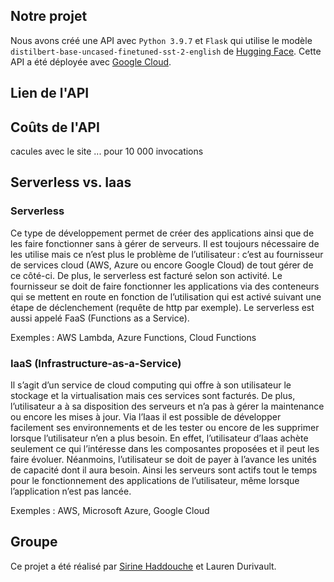 ## Notre projet ##
Nous avons créé une API avec `Python 3.9.7` et `Flask` qui utilise le modèle `distilbert-base-uncased-finetuned-sst-2-english` de [Hugging Face](https://huggingface.co/distilbert-base-uncased-finetuned-sst-2-english). Cette API a été déployée avec [Google Cloud](https://cloud.google.com/). 


## Lien de l'API ##


## Coûts de l'API ##
cacules avec le site ...
pour 10 000 invocations

## Serverless vs. Iaas ##
### Serverless ###

Ce type de développement permet de créer des applications ainsi que de les faire fonctionner sans à gérer de serveurs. Il est toujours nécessaire de les utilise mais ce n’est plus le problème de l’utilisateur : c’est au fournisseur de services cloud (AWS, Azure ou encore Google Cloud) de tout gérer de ce côté-ci. De plus, le serverless est facturé selon son activité. Le fournisseur se doit de faire fonctionner les applications via des conteneurs qui se mettent en route en fonction de l’utilisation qui est activé suivant une étape de déclenchement (requête de http par exemple). Le serverless est aussi appelé FaaS (Functions as a Service).  

Exemples : AWS Lambda, Azure Functions, Cloud Functions  

 

### IaaS (Infrastructure-as-a-Service) ###  

Il s’agit d’un service de cloud computing qui offre à son utilisateur le stockage et la virtualisation mais ces services sont facturés. De plus, l’utilisateur a à sa disposition des serveurs et n’a pas à gérer la maintenance ou encore les mises à jour. Via l’Iaas il est possible de développer facilement ses environnements et de les tester ou encore de les supprimer lorsque l’utilisateur n’en a plus besoin. En effet, l’utilisateur d’Iaas achète seulement ce qui l’intéresse dans les composantes proposées et il peut les faire évoluer. Néanmoins, l’utilisateur se doit de payer à l’avance les unités de capacité dont il aura besoin. Ainsi les serveurs sont actifs tout le temps pour le fonctionnement des applications de l’utilisateur, même lorsque l’application n’est pas lancée.  

Exemples : AWS, Microsoft Azure, Google Cloud  

## Groupe ##
Ce projet a été réalisé par [Sirine Haddouche](https://github.com/sirinehaddouche) et Lauren Durivault.

